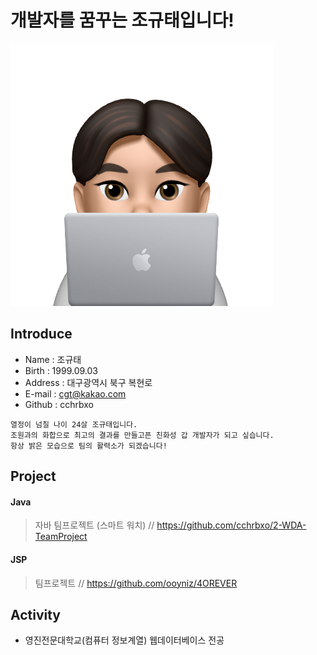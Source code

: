 # 개발자를 꿈꾸는 조규태입니다!  

 
 
![default](KakaoTalk_20220920_102621923.png)


## Introduce
* Name : 조규태
* Birth : 1999.09.03
* Address : 대구광역시 북구 복현로
* E-mail : cgt@kakao.com
* Github : cchrbxo

``` 
열정이 넘칠 나이 24살 조규태입니다.
조원과의 화합으로 최고의 결과를 만들고픈 친화성 갑 개발자가 되고 싶습니다.
항상 밝은 모습으로 팀의 활력소가 되겠습니다!
```

## Project 

#### Java

> 자바 팀프로젝트 (스마트 워치) // https://github.com/cchrbxo/2-WDA-TeamProject


#### JSP

> 팀프로젝트 // https://github.com/ooyniz/4OREVER


## Activity
* 영진전문대학교(컴퓨터 정보계열) 웹데이터베이스 전공

